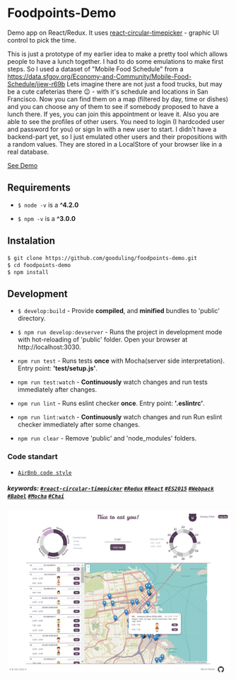# Foodpoints-Demo
Demo app on React/Redux. It uses [react-circular-timepicker](https://github.com/gooduling/react-circular-timepicker) - graphic UI control to pick the time.

This is just a prototype of my earlier idea to make a pretty tool which allows people to have a lunch together.
I had to do some emulations to make first steps.
 So I used a dataset of "Mobile Food Schedule" from a https://data.sfgov.org/Economy-and-Community/Mobile-Food-Schedule/jjew-r69b
Lets imagine there are not just a food trucks, but may be a cute cafeterias there 😉   - with it's schedule and locations in San Francisco. Now you can find them on a map (filtered by day, time or dishes) and you can choose any of them to see if somebody proposed to have a lunch there. If yes, you can join this appointment or leave it. Also you are able to see the profiles of other users. You need to login (I hardcoded user and password for you) or sign In with a new user to start. 
I didn't have a backend-part yet, so I just emulated other users and their propositions with a random values. They are stored in a LocalStore of your browser like in a real database.

[See Demo](https://gooduling.github.io/foodpoints-demo)

## Requirements
- ``` $ node -v ``` is a **^4.2.0**

- ``` $ npm -v ``` is a **^3.0.0**


## Instalation
```
$ git clone https://github.com/gooduling/foodpoints-demo.git
$ cd foodpoints-demo
$ npm install 
```


## Development

- ``` $ develop:build ``` - Provide **compiled**, and **minified** bundles to 'public' directory.

- ``` $ npm run develop:devserver ``` - Runs the project in development mode with hot-reloading of 'public' folder. Open your browser at http://localhost:3030.

- ``` npm run test ``` - Runs tests **once** with Mocha(server side interpretation). Entry point: **'test/setup.js'**.

- ``` npm run test:watch ``` - **Continuously** watch changes and run tests immediately after changes.

- ``` npm run lint ``` - Runs eslint checker **once**. Entry point: **'.eslintrc'**.

- ``` npm run lint:watch ``` - **Continuously** watch changes and run Run eslint checker immediately after some changes.

- ``` npm run clear ``` - Remove 'public' and 'node_modules' folders.


### Code standart
- [`AirBnb code style`](https://github.com/airbnb/javascript)

##### keywords: [`#react-circular-timepicker`](https://github.com/gooduling/react-circular-timepicker) [`#Redux`](https://github.com/rackt/redux) [`#React`](https://facebook.github.io/react/) [`#ES2015`](http://www.ecma-international.org/ecma-262/6.0/) [`#Webpack`](https://webpack.github.io) [`#Babel`](https://babeljs.io) [`#Mocha`](https://mochajs.org) [`#Chai`](http://chaijs.com)

<img width="800" src="develop/assets/images/Screenshot.png" alt="screenshot of the Foodcourts app"/> 
